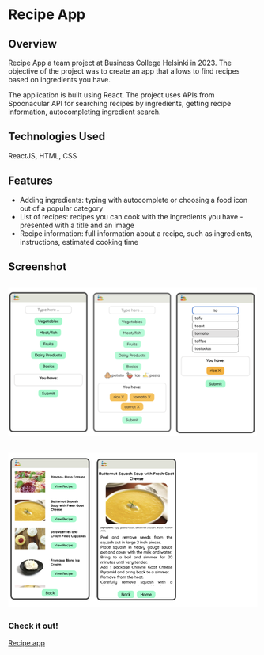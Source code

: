 # Recipe App

## Overview

Recipe App a team project at Business College Helsinki in 2023. The objective of the project was to create an app that allows to find recipes based on ingredients you have.

The application is built using React. The project uses APIs from Spoonacular API for searching recipes by ingredients, getting recipe information, autocompleting ingredient search.

## Technologies Used

ReactJS, HTML, CSS

## Features

- Adding ingredients: typing with autocomplete or choosing a food icon out of a popular category
- List of recipes: recipes you can cook with the ingredients you have - presented with a title and an image
- Recipe information: full information about a recipe, such as ingredients, instructions, estimated cooking time

## Screenshot

## ![Front, search](./src/assets/Screenshot_1.png)

## ![Recipes](./src/assets/Screenshot_2.png)

### **Check it out!**

[Recipe app](https://amazing-granita-7ab1e6.netlify.app)
